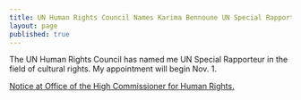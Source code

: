 ```yaml
---
title: UN Human Rights Council Names Karima Bennoune UN Special Rapporteur in the Field of Cultural Rights
layout: page
published: true
---
```


The UN Human Rights Council has named me UN Special Rapporteur in the field of cultural rights. My appointment will begin Nov. 1.

[Notice at Office of the High Commissioner for Human Rights. ](http://www.ohchr.org/EN/NewsEvents/Pages/DisplayNews.aspx?NewsID=16562&LangID=E)
